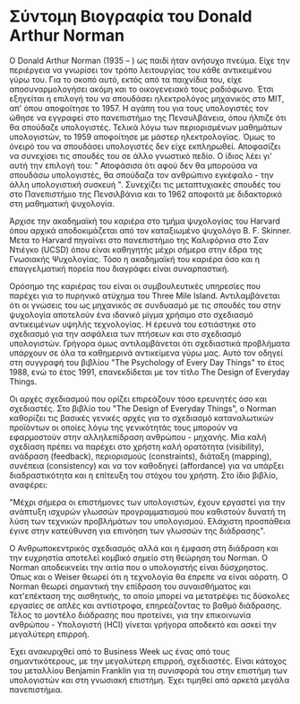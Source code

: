 # Σύντομη Βιογραφία του Donald Arthur Norman
O Donald Arthur Norman (1935 – ) ως παιδί ήταν ανήσυχο πνεύμα. Είχε την περιέργεια να γνωρίσει τον τρόπο λειτουργίας του κάθε αντικειμένου γύρω του. Για το σκοπό αυτό, εκτός από τα παιχνίδια του, είχε αποσυναρμολογήσει ακόμη και το οικογενειακό τους ραδιόφωνο. Έτσι εξηγείται η επιλογή του να σπουδάσει ηλεκτρολόγος μηχανικός στο MIT, απ' όπου αποφοίτησε το 1957. Η αγάπη του για τους υπολογιστές τον ώθησε να εγγραφεί στο πανεπιστήμιο της Πενσυλβάνεια, όπου ήλπιζε ότι θα σπούδαζε υπολογιστές. Τελικά λόγω των περιορισμένων μαθημάτων υπολογιστών, το 1959 αποφοίτησε με μάστερ ηλεκτρολογίας. Όμως το όνειρό του να σπουδάσει υπολογιστές δεν είχε εκπληρωθεί. Αποφασίζει να συνεχίσει τις σπουδές του σε άλλο γνωστικό πεδίο. Ο ίδιος λέει γι' αυτή την επιλογή του: " Αποφάσισα ότι αφού δεν θα μπορούσα να σπουδάσω υπολογιστές, θα σπούδαζα τον ανθρώπινο εγκέφαλο - την άλλη υπολογιστική συσκευή ". Συνεχίζει τις μεταπτυχιακές σπουδές του στο Πανεπιστήμιο της Πενσιλβάνια και το 1962 αποφοιτά με διδακτορικό στη μαθηματική ψυχολογία. 

Άρχισε την ακαδημαϊκή του καριέρα στο τμήμα ψυχολογίας του Harvard όπου αρχικά αποδοκιμάζεται από τον καταξιωμένο ψυχολόγο B. F. Skinner. Μετα το Harvard πηγαίνει στο πανεπιστήμιο της Καλιφόρνια στο Σαν Ντιέγκο (UCSD) όπου είναι καθηγητής μέχρι σήμερα στην έδρα της Γνωσιακής Ψυχολογίας. Τόσο η ακαδημαϊκή του καριέρα όσο και η επαγγελματική πορεία που διαγράφει είναι συναρπαστική.  

Ορόσημο της καριέρας του είναι οι συμβουλευτικές υπηρεσίες που παρέχει για το πυρηνικό ατύχημα του Three Mile Island. Αντιλαμβάνεται ότι οι γνώσεις του ως μηχανικός σε συνδυασμό με τις σπουδές του στην ψυχολογία αποτελούν ένα ιδανικό μίγμα χρήσιμο στο σχεδιασμό αντικειμένων υψηλής τεχνολογίας. Η έρευνά του εστιάστηκε στο σχεδιασμό για την ασφάλεια των πτήσεων και στο σχεδιασμό υπολογιστών. Γρήγορα όμως αντιλαμβάνεται ότι σχεδιαστικά προβλήματα υπάρχουν σε όλα τα καθημερινά αντικείμενα γύρω μας. Αυτό τον οδηγεί στη συγγραφή του βιβλίου "Τhe Psychology of Every Day Things" το έτος 1988, ενώ το έτος 1991, επανεκδίδεται με τον τίτλο The Design of Everyday Things.  

Οι αρχές σχεδιασμού που ορίζει επιρεάζουν τόσο ερευνητές όσο και σχεδιαστές. Στο βιβλίο του "The Design of Everyday Things", ο Norman καθορίζει τις βασικές γενικές αρχές για το σχεδιασμό καταναλωτικών προϊόντων οι οποίες λόγω της γενικότητάς τους μπορούν να εφαρμοστούν στην αλληλεπίδραση ανθρώπου - μηχανής. Μία καλή σχεδίαση πρέπει να παρέχει στο χρήστη καλή ορατότητα (visibility), ανάδραση (feedback), περιορισμούς (constraints), διάταξη (mapping), συνέπεια (consistency) και να τον καθοδηγεί (affordance) για να υπάρξει διαδραστικότητα και η επίτευξη του στόχου του χρήστη. Στο ίδιο βιβλίο, αναφέρει:  

"Μέχρι σήμερα οι επιστήμονες των υπολογιστών, έχουν εργαστεί για την ανάπτυξη ισχυρών γλωσσών προγραμματισμού που καθιστούν δυνατή τη λύση των τεχνικών προβλήμάτων του υπολογισμού. Ελάχιστη προσπάθεια έγινε στην κατεύθυνση για επινόηση των γλωσσών της διάδρασης". 

O Ανθρωποκεντρικός σχεδιασμός αλλά και η έμφαση στη διάδραση και την ευχρηστία αποτελεί κομβικό σημείο στη θεώρηση του Norman. Ο Norman αποδεικνείει  την αιτία που ο υπολογιστής είναι δύσχρηστος. Όπως και ο Weiser θεωρεί ότι η τεχνολογία θα έπρεπε να είναι αόρατη. Ο Norman θεωρεί σημαντική την επίδραση του συναισθήματος και κατ'επέκταση της αισθητικής, το οποίο μπορεί να μετατρέψει τις δύσκολες εργασίες σε απλές και αντίστροφα, επηρεάζοντας το βαθμό διάδρασης. Τέλος το μοντέλο διάδρασης που προτείνει, για την επικοινωνία ανθρώπου - Υπολογιστή (HCI) γίνεται γρήγορα αποδεκτό και ασκεί την μεγαλύτερη επιρροή. 

Έχει ανακυριχθεί από το Business Week ως ένας από τους σημαντικότερους, με την μεγαλύτερη επιρροή, σχεδιαστές. Είναι κάτοχος του μεταλλίου Benjamin Franklin για τη συνισφορά του στην επιστήμη των υπολογιστών και στη γνωσιακή επιστήμη. Έχει τιμηθεί από αρκετά μεγάλα πανεπιστήμια. 
